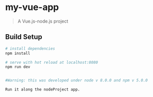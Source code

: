 # my-vue-app

> A Vue.js-node.js project

## Build Setup

``` bash
# install dependencies
npm install

# serve with hot reload at localhost:8080
npm run dev


#Warning: this was developed under node v 8.0.0 and npm v 5.0.0

Run it along the nodeProject app.
